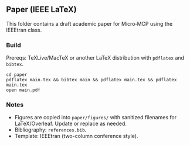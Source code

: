 ## Paper (IEEE LaTeX)

This folder contains a draft academic paper for Micro‑MCP using the IEEEtran class.

### Build

Prereqs: TeXLive/MacTeX or another LaTeX distribution with `pdflatex` and `bibtex`.

```
cd paper
pdflatex main.tex && bibtex main && pdflatex main.tex && pdflatex main.tex
open main.pdf
```

### Notes

- Figures are copied into `paper/figures/` with sanitized filenames for LaTeX/Overleaf. Update or replace as needed.
- Bibliography: `references.bib`.
- Template: IEEEtran (two-column conference style).


